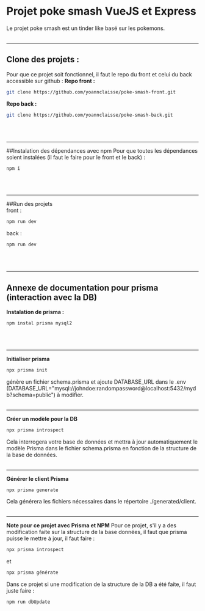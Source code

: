 # Projet poke smash VueJS et Express
Le projet poke smash est un tinder like basé sur les pokemons.
<br/>
<br/>

---

## Clone des projets :
Pour que ce projet soit fonctionnel, il faut le repo du front et celui du back accessible sur github :
**Repo front :**
```bash
git clone https://github.com/yoannclaisse/poke-smash-front.git
```
**Repo back :**
```bash
git clone https://github.com/yoannclaisse/poke-smash-back.git
```
<br/>
<br/>

---

##Instalation des dépendances avec npm
Pour que toutes les dépendances soient instalées (il faut le faire pour le front et le back) :
```bash
npm i
```
<br/>
<br/>

---

##Run des projets
<br/>front :

```bash
npm run dev
```

back :
```bash
npm run dev
```
<br/>
<br/>

---

## Annexe de documentation pour prisma (interaction avec la DB)
**Instalation de prisma :**
```bash
npm instal prisma mysql2
```
<br/>
<br/>

---


**Initialiser prisma**
```bash
npx prisma init
```
génère un fichier schema.prisma et ajoute DATABASE_URL dans le .env (DATABASE_URL="mysql://johndoe:randompassword@localhost:5432/mydb?schema=public") à modifier.
<br/>
<br/>

---


**Créer un modèle pour la DB**
```bash
npx prisma introspect
```
Cela interrogera votre base de données et mettra à jour automatiquement le modèle Prisma dans le fichier schema.prisma en fonction de la structure de la base de données.
<br/>
<br/>

---

**Générer le client Prisma**
```bash
npx prisma generate
```
Cela générera les fichiers nécessaires dans le répertoire ./generated/client.
<br/>
<br/>

---

**Note pour ce projet avec Prisma et NPM**
Pour ce projet, s'il y a des modification faite sur la structure de la base données, il faut que prisma puisse le mettre à jour, il faut faire : 
```bash
npx prisma introspect
```
et 
```bash
npx prisma générate
```
Dans ce projet si une modification de la structure de la DB a été faite, il faut juste faire : 
```bash
npm run dbUpdate
```